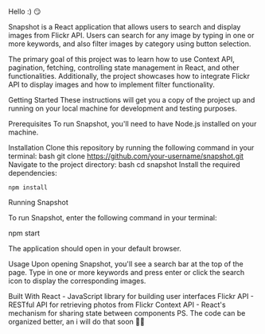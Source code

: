 Hello :)  😏 

Snapshot is a React application that allows users to search and display images from Flickr API. 
Users can search for any image by typing in one or more keywords, 
and also filter images by category using button selection.

The primary goal of this project was to learn how to use Context API, pagination, fetching, controlling state management in React, and other functionalities. 
Additionally, the project showcases how to integrate Flickr API to display images and how to implement filter functionality.

Getting Started
These instructions will get you a copy of the project up and running on your local machine for development and testing purposes.

Prerequisites
To run Snapshot, you'll need to have Node.js installed on your machine.

Installation
Clone this repository by running the following command in your terminal:
    bash git clone https://github.com/your-username/snapshot.git
Navigate to the project directory:
    bash cd snapshot
Install the required dependencies:

    npm install
Running Snapshot

To run Snapshot, enter the following command in your terminal:

  npm start
  
The application should open in your default browser.

Usage
Upon opening Snapshot, you'll see a search bar at the top of the page. 
Type in one or more keywords and press enter or click the search icon to display the corresponding images.


Built With
  React - JavaScript library for building user interfaces
  Flickr API - RESTful API for retrieving photos from Flickr
  Context API - React's mechanism for sharing state between components
PS. The code can be organized better, an i will do that soon 🤫😎
